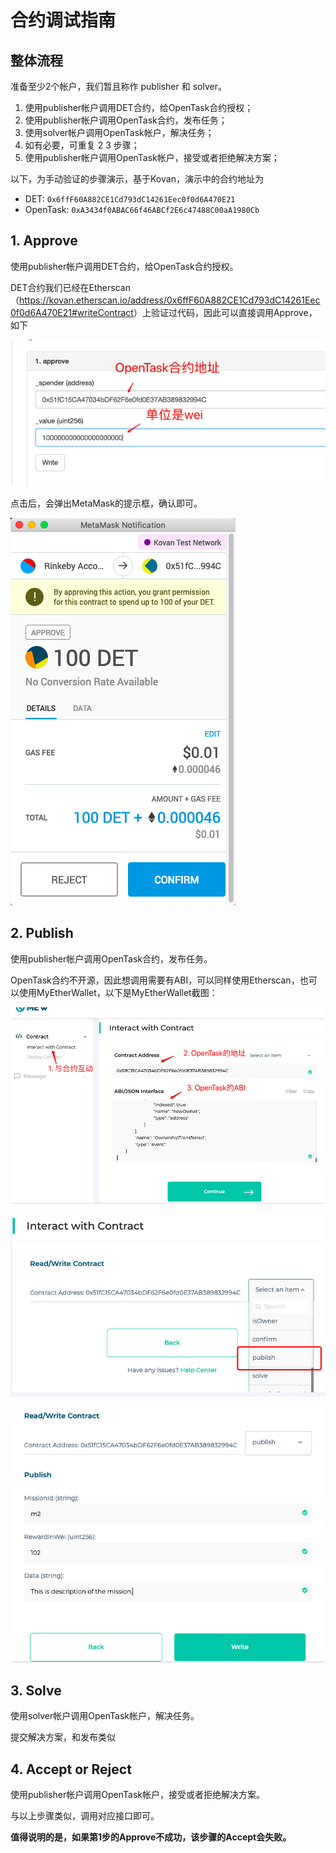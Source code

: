 # 合约调试指南

## 整体流程

准备至少2个帐户，我们暂且称作 publisher 和 solver。

1. 使用publisher帐户调用DET合约，给OpenTask合约授权；
2. 使用publisher帐户调用OpenTask合约，发布任务；
3. 使用solver帐户调用OpenTask帐户，解决任务；
4. 如有必要，可重复 2 3 步骤；
5. 使用publisher帐户调用OpenTask帐户，接受或者拒绝解决方案；

以下，为手动验证的步骤演示，基于Kovan，演示中的合约地址为

- DET: `0x6ffF60A882CE1Cd793dC14261Eec0f0d6A470E21`
- OpenTask: `0xA3434f0ABAC66f46ABCf2E6c47488C00aA1980Cb`

## 1. Approve

使用publisher帐户调用DET合约，给OpenTask合约授权。

DET合约我们已经在Etherscan（<https://kovan.etherscan.io/address/0x6ffF60A882CE1Cd793dC14261Eec0f0d6A470E21#writeContract>）上验证过代码，因此可以直接调用Approve，如下

![approve](./images/1-approve.png)

点击后，会弹出MetaMask的提示框，确认即可。

![approve](./images/1-approve-2.png)

## 2. Publish

使用publisher帐户调用OpenTask合约，发布任务。

OpenTask合约不开源，因此想调用需要有ABI，可以同样使用Etherscan，也可以使用MyEtherWallet，以下是MyEtherWallet截图：

![interact](./images/2-publish-1.png)

![publish](./images/2-publish-2.png)

![publish](./images/2-publish-3.png)

## 3. Solve

使用solver帐户调用OpenTask帐户，解决任务。

提交解决方案，和发布类似

## 4. Accept or Reject

使用publisher帐户调用OpenTask帐户，接受或者拒绝解决方案。

与以上步骤类似，调用对应接口即可。

**值得说明的是，如果第1步的Approve不成功，该步骤的Accept会失败。**
